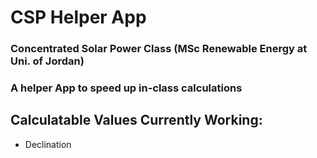 # CSP Helper App

### Concentrated Solar Power Class (MSc Renewable Energy at Uni. of Jordan)
### A helper App to speed up in-class calculations

## Calculatable Values Currently Working:
* Declination
